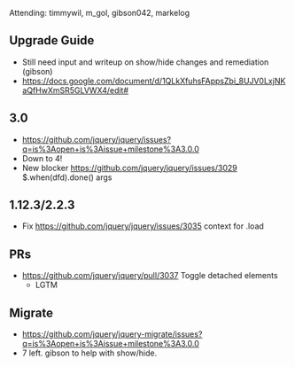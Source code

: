 Attending: timmywil, m_gol, gibson042, markelog

## Upgrade Guide
* Still need input and writeup on show/hide changes and remediation (gibson)
* https://docs.google.com/document/d/1QLkXfuhsFAppsZbi_8UJV0LxjNKaQfHwXmSR5GLVWX4/edit#

## 3.0
* https://github.com/jquery/jquery/issues?q=is%3Aopen+is%3Aissue+milestone%3A3.0.0 
* Down to 4!
* New blocker https://github.com/jquery/jquery/issues/3029 $.when(dfd).done() args

## 1.12.3/2.2.3
* Fix https://github.com/jquery/jquery/issues/3035 context for .load

## PRs
* https://github.com/jquery/jquery/pull/3037 Toggle detached elements
  - LGTM

## Migrate
* https://github.com/jquery/jquery-migrate/issues?q=is%3Aopen+is%3Aissue+milestone%3A3.0.0 
* 7 left. gibson to help with show/hide.
